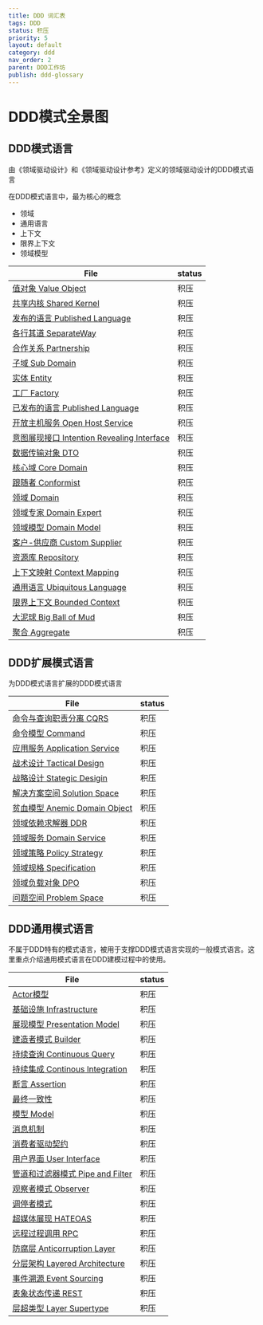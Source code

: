 ```yaml
---
title: DDD 词汇表
tags: DDD
status: 积压
priority: 5
layout: default
category: ddd
nav_order: 2
parent: DDD工作坊
publish: ddd-glossary
---
```


# DDD模式全景图

## DDD模式语言
由《领域驱动设计》和《领域驱动设计参考》定义的领域驱动设计的DDD模式语言

在DDD模式语言中，最为核心的概念
- 领域
- 通用语言
- 上下文
- 限界上下文
- 领域模型

| File                                                                                                   | status |
| ------------------------------------------------------------------------------------------------------ | ------ |
| [值对象 Value Object](../../%E5%80%BC%E5%AF%B9%E8%B1%A1%20Value%20Object.md)                                         | 积压     |
| [共享内核 Shared Kernel](../../%E5%85%B1%E4%BA%AB%E5%86%85%E6%A0%B8%20Shared%20Kernel.md)                                     | 积压     |
| [发布的语言 Published Language](../../%E5%8F%91%E5%B8%83%E7%9A%84%E8%AF%AD%E8%A8%80%20Published%20Language.md)                         | 积压     |
| [各行其道 SeparateWay](../../%E5%90%84%E8%A1%8C%E5%85%B6%E9%81%93%20SeparateWay.md)                                         | 积压     |
| [合作关系 Partnership](../../%E5%90%88%E4%BD%9C%E5%85%B3%E7%B3%BB%20Partnership.md)                                         | 积压     |
| [子域 Sub Domain](../../%E5%AD%90%E5%9F%9F%20Sub%20Domain.md)                                               | 积压     |
| [实体 Entity](../../%E5%AE%9E%E4%BD%93%20Entity.md)                                                       | 积压     |
| [工厂 Factory](../../%E5%B7%A5%E5%8E%82%20Factory.md)                                                     | 积压     |
| [已发布的语言 Published Language](../../%E5%B7%B2%E5%8F%91%E5%B8%83%E7%9A%84%E8%AF%AD%E8%A8%80%20Published%20Language.md)                       | 积压     |
| [开放主机服务 Open Host Service](../../%E5%BC%80%E6%94%BE%E4%B8%BB%E6%9C%BA%E6%9C%8D%E5%8A%A1%20Open%20Host%20Service.md)                         | 积压     |
| [意图展现接口 Intention Revealing Interface](../../%E6%84%8F%E5%9B%BE%E5%B1%95%E7%8E%B0%E6%8E%A5%E5%8F%A3%20Intention%20Revealing%20Interface.md) | 积压     |
| [数据传输对象 DTO](../../%E6%95%B0%E6%8D%AE%E4%BC%A0%E8%BE%93%E5%AF%B9%E8%B1%A1%20DTO.md)                                                     | 积压     |
| [核心域 Core Domain](../../%E6%A0%B8%E5%BF%83%E5%9F%9F%20Core%20Domain.md)                                           | 积压     |
| [跟随者 Conformist](../../%E8%B7%9F%E9%9A%8F%E8%80%85%20Conformist.md)                                             | 积压     |
| [领域 Domain](../../%E9%A2%86%E5%9F%9F%20Domain.md)                                                       | 积压     |
| [领域专家 Domain Expert](../../%E9%A2%86%E5%9F%9F%E4%B8%93%E5%AE%B6%20Domain%20Expert.md)                                     | 积压     |
| [领域模型 Domain Model](../../%E9%A2%86%E5%9F%9F%E6%A8%A1%E5%9E%8B%20Domain%20Model.md)                                       | 积压     |
| [客户-供应商 Custom Supplier](../../%E5%AE%A2%E6%88%B7-%E4%BE%9B%E5%BA%94%E5%95%86%20Custom%20Supplier.md)                             | 积压     |
| [资源库 Repository](../../%E8%B5%84%E6%BA%90%E5%BA%93%20Repository.md)                                             | 积压     |
| [上下文映射 Context Mapping](../../%E4%B8%8A%E4%B8%8B%E6%96%87%E6%98%A0%E5%B0%84%20Context%20Mapping.md)                               | 积压     |
| [通用语言 Ubiquitous Language](../../%E9%80%9A%E7%94%A8%E8%AF%AD%E8%A8%80%20Ubiquitous%20Language.md)                         | 积压     |
| [限界上下文 Bounded Context](../../%E9%99%90%E7%95%8C%E4%B8%8A%E4%B8%8B%E6%96%87%20Bounded%20Context.md)                               | 积压     |
| [大泥球 Big Ball of Mud](../../%E5%A4%A7%E6%B3%A5%E7%90%83%20Big%20Ball%20of%20Mud.md)                                   | 积压     |
| [聚合 Aggregate](../../%E8%81%9A%E5%90%88%20Aggregate.md)                                                 | 积压     |


## DDD扩展模式语言

为DDD模式语言扩展的DDD模式语言

| File                                                                             | status |
| -------------------------------------------------------------------------------- | ------ |
| [命令与查询职责分离 CQRS](../../%E5%91%BD%E4%BB%A4%E4%B8%8E%E6%9F%A5%E8%AF%A2%E8%81%8C%E8%B4%A3%E5%88%86%E7%A6%BB%20CQRS.md)                       | 积压     |
| [命令模型 Command](../../%E5%91%BD%E4%BB%A4%E6%A8%A1%E5%9E%8B%20Command.md)                           | 积压     |
| [应用服务 Application Service](../../%E5%BA%94%E7%94%A8%E6%9C%8D%E5%8A%A1%20Application%20Service.md)   | 积压     |
| [战术设计 Tactical Design](../../%E6%88%98%E6%9C%AF%E8%AE%BE%E8%AE%A1%20Tactical%20Design.md)           | 积压     |
| [战略设计 Stategic Desigin](../../%E6%88%98%E7%95%A5%E8%AE%BE%E8%AE%A1%20Stategic%20Desigin.md)         | 积压     |
| [解决方案空间 Solution Space](../../%E8%A7%A3%E5%86%B3%E6%96%B9%E6%A1%88%E7%A9%BA%E9%97%B4%20Solution%20Space.md)         | 积压     |
| [贫血模型 Anemic Domain Object](../../%E8%B4%AB%E8%A1%80%E6%A8%A1%E5%9E%8B%20Anemic%20Domain%20Object.md) | 积压     |
| [领域依赖求解器 DDR](../../%E9%A2%86%E5%9F%9F%E4%BE%9D%E8%B5%96%E6%B1%82%E8%A7%A3%E5%99%A8%20DDR.md)                             | 积压     |
| [领域服务 Domain Service](../../%E9%A2%86%E5%9F%9F%E6%9C%8D%E5%8A%A1%20Domain%20Service.md)             | 积压     |
| [领域策略 Policy Strategy](../../%E9%A2%86%E5%9F%9F%E7%AD%96%E7%95%A5%20Policy%20Strategy.md)           | 积压     |
| [领域规格 Specification](../../%E9%A2%86%E5%9F%9F%E8%A7%84%E6%A0%BC%20Specification.md)               | 积压     |
| [领域负载对象 DPO](../../%E9%A2%86%E5%9F%9F%E8%B4%9F%E8%BD%BD%E5%AF%B9%E8%B1%A1%20DPO.md)                               | 积压     |
| [问题空间 Problem Space](../../%E9%97%AE%E9%A2%98%E7%A9%BA%E9%97%B4%20Problem%20Space.md)               | 积压     |



## DDD通用模式语言

不属于DDD特有的模式语言，被用于支撑DDD模式语言实现的一般模式语言。这里重点介绍通用模式语言在DDD建模过程中的使用。

| File                                                                               | status |
| ---------------------------------------------------------------------------------- | ------ |
| [Actor模型](../../Actor%E6%A8%A1%E5%9E%8B.md)                                       | 积压     |
| [基础设施 Infrastructure](../../%E5%9F%BA%E7%A1%80%E8%AE%BE%E6%96%BD%20Infrastructure.md)               | 积压     |
| [展现模型 Presentation Model](../../%E5%B1%95%E7%8E%B0%E6%A8%A1%E5%9E%8B%20Presentation%20Model.md)       | 积压     |
| [建造者模式 Builder](../../%E5%BB%BA%E9%80%A0%E8%80%85%E6%A8%A1%E5%BC%8F%20Builder.md)                           | 积压     |
| [持续查询 Continuous Query](../../%E6%8C%81%E7%BB%AD%E6%9F%A5%E8%AF%A2%20Continuous%20Query.md)           | 积压     |
| [持续集成 Continous Integration](../../%E6%8C%81%E7%BB%AD%E9%9B%86%E6%88%90%20Continous%20Integration.md) | 积压     |
| [断言 Assertion](../../%E6%96%AD%E8%A8%80%20Assertion.md)                             | 积压     |
| [最终一致性](../../%E6%9C%80%E7%BB%88%E4%B8%80%E8%87%B4%E6%80%A7.md)                                           | 积压     |
| [模型 Model](../../%E6%A8%A1%E5%9E%8B%20Model.md)                                     | 积压     |
| [消息机制](../../%E6%B6%88%E6%81%AF%E6%9C%BA%E5%88%B6.md)                                             | 积压     |
| [消费者驱动契约](../../%E6%B6%88%E8%B4%B9%E8%80%85%E9%A9%B1%E5%8A%A8%E5%A5%91%E7%BA%A6.md)                                       | 积压     |
| [用户界面 User Interface](../../%E7%94%A8%E6%88%B7%E7%95%8C%E9%9D%A2%20User%20Interface.md)               | 积压     |
| [管道和过滤器模式 Pipe and Filter](../../%E7%AE%A1%E9%81%93%E5%92%8C%E8%BF%87%E6%BB%A4%E5%99%A8%E6%A8%A1%E5%BC%8F%20Pipe%20and%20Filter.md)     | 积压     |
| [观察者模式 Observer](../../%E8%A7%82%E5%AF%9F%E8%80%85%E6%A8%A1%E5%BC%8F%20Observer.md)                         | 积压     |
| [调停者模式](../../%E8%B0%83%E5%81%9C%E8%80%85%E6%A8%A1%E5%BC%8F.md)                                           | 积压     |
| [超媒体展现 HATEOAS](../../%E8%B6%85%E5%AA%92%E4%BD%93%E5%B1%95%E7%8E%B0%20HATEOAS.md)                           | 积压     |
| [远程过程调用 RPC](../../%E8%BF%9C%E7%A8%8B%E8%BF%87%E7%A8%8B%E8%B0%83%E7%94%A8%20RPC.md)                                 | 积压     |
| [防腐层 Anticorruption Layer](../../%E9%98%B2%E8%85%90%E5%B1%82%20Anticorruption%20Layer.md)     | 积压     |
| [分层架构 Layered Architecture](../../%E5%88%86%E5%B1%82%E6%9E%B6%E6%9E%84%20Layered%20Architecture.md)   | 积压     |
| [事件溯源 Event Sourcing](../../%E4%BA%8B%E4%BB%B6%E6%BA%AF%E6%BA%90%20Event%20Sourcing.md)               | 积压     |
| [表象状态传递 REST](./glossary/rest.md)                               | 积压     |
| [层超类型 Layer Supertype](./glossary/layer-supertype.md)             | 积压     |


